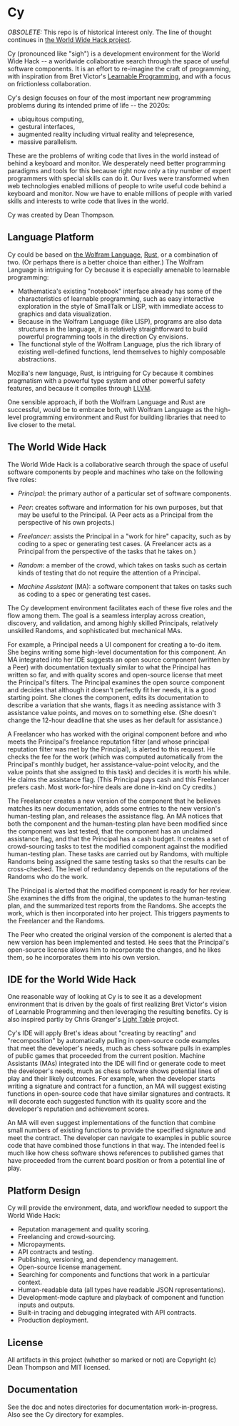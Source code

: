 Cy
==

*OBSOLETE:*  This repo is of historical interest only. The line of thought continues in [the World
 Wide Hack project](https://github.com/WorldWideHack).

Cy (pronounced like "sigh") is a development environment for the World Wide Hack -- a worldwide collaborative search through the space of useful software components. It is an effort to re-imagine the craft of programming, with
inspiration from Bret Victor's [Learnable Programming](http://worrydream.com/LearnableProgramming/), and
with a focus on frictionless collaboration.

Cy's design focuses on four of the most important new programming problems during its intended
prime of life -- the 2020s: 

* ubiquitous computing,
* gestural interfaces, 
* augmented reality including virtual reality and telepresence,
* massive parallelism.

These are the problems of writing code that lives in the world instead of behind a keyboard and monitor.
We desperately need better programming paradigms and tools for this because right now only a tiny number
of expert programmers with special skills can do it. Our lives were transformed when web technologies
enabled millions of people to write useful code behind a keyboard and monitor. Now we have to enable
millions of people with varied skills and interests to write code that lives in the world.

Cy was created by Dean Thompson.

Language Platform
-----------------

Cy could be based on [the Wolfram Language](https://www.wolfram.com/language/), [Rust](http://rust-lang.org), or a combination of two. (Or perhaps there is a better choice than either.) The Wolfram Language is intriguing for Cy because it is especially amenable to learnable programming:

* Mathematica's existing "notebook" interface already has some of the characteristics of learnable programming, such as easy interactive exploration in the style of SmallTalk or LISP, with immediate access to graphics and data visualization.
* Because in the Wolfram Language (like LISP), programs are also data structures in the language, it is relatively straightforward to build powerful programming tools in the direction Cy envisions.
* The functional style of the Wolfram Language, plus the rich library of existing well-defined functions, lend themselves to highly composable abstractions.

Mozilla's new language, Rust, is intriguing for Cy because it
combines pragmatism with a powerful type system and other powerful safety features, and because it compiles
through [LLVM](http://llvm.org).

One sensible approach, if both the Wolfram Language and Rust are successful, would be to embrace both, with Wolfram Language as the high-level programming environment and Rust for building libraries that need to live closer to the metal.


The World Wide Hack
-------------------

The World Wide Hack is a collaborative search through the space of useful software components by
people and machines who take on the following five roles:

- *Principal*: the primary author of a particular set of software components.

- *Peer*: creates software and information for his own purposes, but that may be useful to the
   Principal. (A Peer acts as a Principal from the perspective of his own projects.)

- *Freelancer*: assists the Principal in a "work for hire" capacity, such as by coding to a spec or
   generating test cases. (A Freelancer acts as a Principal from the perspective of the tasks that
   he takes on.)

- *Random*: a member of the crowd, which takes on tasks such as certain kinds of testing that do not
   require the attention of a Principal.

- *Machine Assistant* (MA): a software component that takes on tasks such as coding to a spec or
   generating test cases.

The Cy development environment facilitates each of these five roles and the flow among them. The
goal is a seamless interplay across creation, discovery, and validation, and among highly skilled
Principals, relatively unskilled Randoms, and sophisticated but mechanical MAs.

For example, a Principal needs a UI component for creating a to-do item. She begins writing some
high-level documentation for this component. An MA integrated into her IDE suggests an open source
component (written by a Peer) with documentation textually similar to what the Principal has written
so far, and with quality scores and open-source license that meet the Principal's filters. The
Principal examines the open source component and decides that although it doesn't perfectly fit her
needs, it is a good starting point. She clones the component, edits its documentation to describe a
variation that she wants, flags it as needing assistance with 3 assistance value points, and moves
on to something else. (She doesn't change the 12-hour deadline that she uses as her default for
assistance.)

A Freelancer who has worked with the original component before and who meets the Principal's
freelance reputation filter (and whose principal reputation filter was met by the Principal), is
alerted to this request. He checks the fee for the work (which was computed automatically from the
Principal's monthly budget, her assistance-value-point velocity, and the value points that she
assigned to this task) and decides it is worth his while. He claims the assistance flag. (This
Principal pays cash and this Freelancer prefers cash. Most work-for-hire deals are done in-kind on
Cy credits.)

The Freelancer creates a new version of the component that he believes matches its new
documentation, adds some entries to the new version's human-testing plan, and releases the
assistance flag. An MA notices that both the component and the human-testing plan have been
modified since the component was last tested, that the component has an unclaimed assistance flag,
and that the Principal has a cash budget. It creates a set of crowd-sourcing tasks to test the
modified component against the modified human-testing plan. These tasks are carried out by Randoms,
with multiple Randoms being assigned the same testing tasks so that the results can be
cross-checked. The level of redundancy depends on the reputations of the Randoms who do the work.

The Principal is alerted that the modified component is ready for her review. She examines the
diffs from the original, the updates to the human-testing plan, and the summarized test reports from
the Randoms. She accepts the work, which is then incorporated into her project. This triggers
payments to the Freelancer and the Randoms.

The Peer who created the original version of the component is alerted that a new version has been
implemented and tested. He sees that the Principal's open-source license allows him to incorporate
the changes, and he likes them, so he incorporates them into his own version.


IDE for the World Wide Hack
---------------------------

One reasonable way of looking at Cy is to see it as a development environment that is driven by the
goals of first realizing Bret Victor's vision of Learnable Programming and then leveraging the
resulting benefits. Cy is also inspired partly by Chris Granger's [Light
Table](http://www.chris-granger.com/2012/04/12/light-table---a-new-ide-concept/) project.

Cy's IDE will apply Bret's ideas about "creating by reacting" and "recomposition" by automatically
pulling in open-source code examples that meet the developer's needs, much as chess software pulls
in examples of public games that proceeded from the current position. Machine Assistants (MAs)
integrated into the IDE will find or generate code to meet the developer's needs, much as chess
software shows potential lines of play and their likely outcomes. For example, when the developer
starts writing a signature and contract for a function, an MA will suggest existing functions in
open-source code that have similar signatures and contracts. It will decorate each suggested
function with its quality score and the developer's reputation and achievement scores.

An MA will even suggest implementations of the function that combine small numbers of existing
functions to provide the specified signature and meet the contract. The developer can navigate to
examples in public source code that have combined those functions in that way. The intended feel is
much like how chess software shows references to published games that have proceeded from the
current board position or from a potential line of play.


Platform Design
---------------

Cy will provide the environment, data, and workflow needed to support the World Wide Hack:

- Reputation management and quality scoring.
- Freelancing and crowd-sourcing.
- Micropayments.
- API contracts and testing.
- Publishing, versioning, and dependency management.
- Open-source license management.
- Searching for components and functions that work in a particular context.
- Human-readable data (all types have readable JSON representations).
- Development-mode capture and playback of component and function inputs and outputs.
- Built-in tracing and debugging integrated with API contracts.
- Production deployment.


License
-------

All artifacts in this project (whether so marked or not) are Copyright (c) Dean Thompson and
MIT licensed.


Documentation
-------------

See the doc and notes directories for documentation work-in-progress. Also see the Cy directory
for examples.
